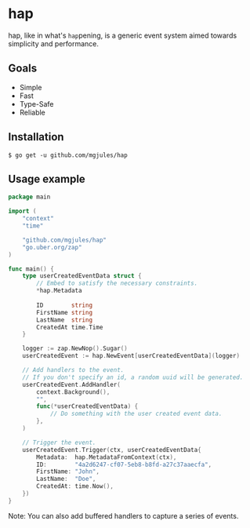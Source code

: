 # hap

hap, like in what's `hap`pening, is a generic event system aimed towards simplicity and performance.

## Goals

- Simple
- Fast
- Type-Safe
- Reliable

## Installation

```shell
$ go get -u github.com/mgjules/hap
```

## Usage example

```go
package main

import (
	"context"
	"time"

	"github.com/mgjules/hap"
	"go.uber.org/zap"
)

func main() {
	type userCreatedEventData struct {
		// Embed to satisfy the necessary constraints.
		*hap.Metadata
    
		ID        string
		FirstName string
		LastName  string
		CreatedAt time.Time
	}

	logger := zap.NewNop().Sugar()
	userCreatedEvent := hap.NewEvent[userCreatedEventData](logger)

	// Add handlers to the event.
	// If you don't specify an id, a random uuid will be generated.
	userCreatedEvent.AddHandler(
		context.Background(),
		"",
		func(*userCreatedEventData) {
			// Do something with the user created event data.
		},
	)

	// Trigger the event.
	userCreatedEvent.Trigger(ctx, userCreatedEventData{
		Metadata:  hap.MetadataFromContext(ctx),
		ID:        "4a2d6247-cf07-5eb8-b8fd-a27c37aaecfa",
		FirstName: "John",
		LastName:  "Doe",
		CreatedAt: time.Now(),
	})
}
```

Note: You can also add buffered handlers to capture a series of events.
